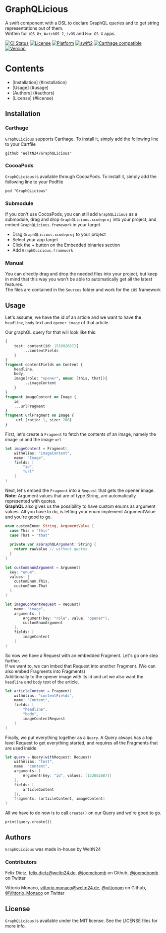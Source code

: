 # GraphQLicious
A swift component with a DSL to declare GraphQL queries and to get string representations out of them.  
Written for `iOS 8+`, `WatchOS 2`, `tvOS` and `Mac OS X` apps.

[![CI Status](http://img.shields.io/travis/WeltN24/GraphQLicious.svg)](https://travis-ci.org/WeltN24/GraphQLicious)
[![License](https://img.shields.io/cocoapods/l/GraphQLicious.svg)](http://cocoapods.org/pods/GraphQLicious)
[![Platform](https://img.shields.io/cocoapods/p/GraphQLicious.svg)](http://cocoapods.org/pods/GraphQLicious)
[![swift2](https://img.shields.io/badge/swift2-compatible-4BC51D.svg)](https://developer.apple.com/swift)
[![Carthage compatible](https://img.shields.io/badge/Carthage-compatible-4BC51D.svg)](https://github.com/Carthage/Carthage)
[![Version](https://img.shields.io/cocoapods/v/GraphQLicious.svg)](http://cocoapods.org/pods/GraphQLicious)


# Contents
- [Installation] (#installation)
- [Usage] (#usage)
- [Authors] (#authors)
- [License] (#license)

## Installation
### Carthage
`GraphQLicious` supports Carthage. To install it, simply add the following line to your Cartfile

```
github "WeltN24/GraphQLicious"
```

### CocoaPods
`GraphQLicious` is available through CocoaPods. To install it, simply add the following line to your Podfile

```
pod "GraphQLicious"
```

### Submodule
If you don't use CocoaPods, you can still add `GraphQLicious` as a submodule, drag and drop `GraphQLicious.xcodeproj` into your project, and embed `GraphQLicious.framework` in your target.

- Drag `GraphQLicious.xcodeproj` to your project
- Select your app target
- Click the + button on the Embedded binaries section
- Add `GraphQLicious.framework`

### Manual
You can directly drag and drop the needed files into your project, but keep in mind that this way you won't be able to automatically get all the latest features.  
The files are contained in the `Sources` folder and work for the `iOS` framework

## Usage
Let's assume, we have the id of an article and we want to have the `headline`, `body` text and `opener image` of that article.

Our graphQL query for that will look like this:

```graphQL
{
	test: content(id: 153082687){
		...contentFields
	}
}
fragment contentFields on Content {
	headline,
	body,
	image(role: "opener", enum: [this, that]){
		...imageContent
	}
}
fragment imageContent on Image {
	id
	...urlFragment
}
fragment urlFragment on Image {
	 url (ratio: 1, size: 200) 
}

```

First, let's create a `Fragment` to fetch the contents of an image, namely the image `id` and the image `url`

```swift
let imageContent = Fragment(
	withAlias: "imageContent",
	name: "Image",
	fields: [
		"id",
		"url"
	]
)
```

Next, let's embed the `Fragment` into a `Request` that gets the opener image.	
**Note:** Argument values that are of type String, are automatically represented with quotes.	
**GraphQL** also gives us the possibility to have custom enums as argument values. All you have to do, is letting your enum implement ArgumentValue and you're good to go.

```swift
enum customEnum: String, ArgumentValue {
  case This = "this"
  case That = "that"
  
  private var asGraphQLArgument: String {
    return rawValue // without quotes
  }
}
    
let customEnumArgument = Argument(
  key: "enum",
  values: [
    customEnum.This,
    customEnum.That
  ]
)
```	

```swift
let imageContentRequest = Request(
	name: "image",
	arguments: [
		Argument(key: "role", value: "opener"),
		customEnumArgument
	],
	fields: [
		imageContent
	]
)
```  

So now we have a Request with an embedded Fragment. Let's go one step further.  
If we want to, we can imbed that Request into another Fragment. (We can also embed Fragments into Fragments)  
Additionally to the opener image with its id and url we also want the `headline` and `body` text of the article.

```swift
let articleContent = Fragment(
	withAlias: "contentFields",
	name: "Content",
	fields: [
		"headline",
		"body",
		imageContentRequest
	]
)
```

Finally, we put everything together as a `Query`. A Query always has a top level Request to get everything started, and requires all the Fragments that are used inside.

```swift
let query = Query(withRequest: Request(
	withAlias: "test",
	name: "content",
	arguments: [
		Argument(key: "id", values: [153082687])
	],
	fields: [
		articleContent
	]),
	fragments: [articleContent, imageContent]
)
```  

All we have to do now is to call `create()` on our Query and we're good to go.

``` 
print(query.create())
```

## Authors
`GraphQLicious` was made in-house by WeltN24

### Contributors
Felix Dietz, [felix.dietz@weltn24.de](mailto:felix.dietz@weltn24.de), [@joemcbomb](https://github.com/joemcbomb) on Github, [@joemcbomb](https://twitter.com/joemcbomb) on Twitter

Vittorio Monaco, [vittorio.monaco@weltn24.de](mailto:vittorio.monaco@weltn24.de), [@vittoriom](https://github.com/vittoriom) on Github, [@Vittorio_Monaco](https://twitter.com/Vittorio_Monaco) on Twitter

## License
`GraphQLicious` is available under the MIT license. See the LICENSE files for more info.
